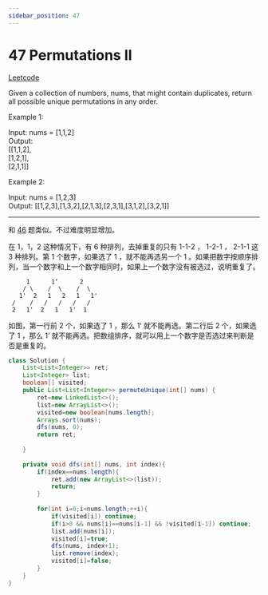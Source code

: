 ```yaml
---
sidebar_position: 47
---
```


# 47 Permutations II

[Leetcode](https://leetcode.com/problems/permutations-ii/)

Given a collection of numbers, nums, that might contain duplicates, return all possible unique permutations in any order.

 

Example 1:

Input: nums = [1,1,2]  
Output:  
[[1,1,2],  
 [1,2,1],  
 [2,1,1]]  

Example 2:

Input: nums = [1,2,3]  
Output: [[1,2,3],[1,3,2],[2,1,3],[2,3,1],[3,1,2],[3,2,1]]  


---


和 [46](https://wjftu.com/note/algorithmPractice/leetcode/46) 题类似。不过难度明显增加。

在 1，1，2 这种情况下，有 6 种排列，去掉重复的只有 1-1-2 ， 1-2-1 ， 2-1-1 这 3 种排列。第 1 个数字，如果选了 1 ，就不能再选另一个 1 。如果把数字按顺序排列，当一个数字和上一个数字相同时，如果上一个数字没有被选过，说明重复了。

```
     1      1‘      2
    / \    /  \    /  \
   1'  2   1   2   1   1'     
 /    /   /   /   /   /
 2   1'  2   1   1'  1   
```

如图，第一行前 2 个，如果选了 1 ，那么 1‘ 就不能再选。第二行后 2 个，如果选了 1 ，那么 1’ 就不能再选。把数组排序，就可以用上一个数字是否选过来判断是否是重复的。


```java
class Solution {
    List<List<Integer>> ret;
    List<Integer> list;
    boolean[] visited;
    public List<List<Integer>> permuteUnique(int[] nums) {
        ret=new LinkedList<>();
        list=new ArrayList<>();
        visited=new boolean[nums.length];
        Arrays.sort(nums);
        dfs(nums, 0);
        return ret;
        
    }
    
    private void dfs(int[] nums, int index){
        if(index==nums.length){
            ret.add(new ArrayList<>(list));
            return;
        }
        
        for(int i=0;i<nums.length;++i){
            if(visited[i]) continue;
            if(i>0 && nums[i]==nums[i-1] && !visited[i-1]) continue;
            list.add(nums[i]);
            visited[i]=true;
            dfs(nums, index+1);
            list.remove(index);
            visited[i]=false;
        }
    }                             
}
```